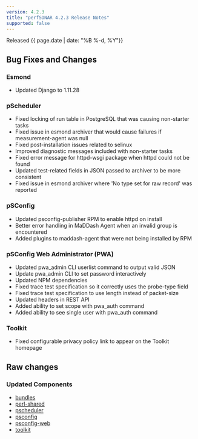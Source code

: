 ```yaml
---
version: 4.2.3
title: "perfSONAR 4.2.3 Release Notes"
supported: false
---
```


Released {{ page.date | date: "%B %-d, %Y"}}

Bug Fixes and Changes
---------------------

### Esmond

 - Updated Django to 1.11.28

### pScheduler

 - Fixed locking of run table in PostgreSQL that was causing non-starter tasks
 - Fixed issue in esmond archiver that would cause failures if measurement-agent was null
 - Fixed post-installation issues related to selinux
 - Improved diagnostic messages included with non-starter tasks
 - Fixed error message for httpd-wsgi package when httpd could not be found
 - Updated test-related fields in JSON passed to archiver to be more consistent
 - Fixed issue in esmond archiver where 'No type set for raw record' was reported

### pSConfig

 - Updated psconfig-publisher RPM to enable httpd on install
 - Better error handling in MaDDash Agent when an invalid group is encountered
 - Added plugins to maddash-agent that were not being installed by RPM

### pSConfig Web Administrator (PWA)

 - Updated pwa_admin CLI userlist command to output valid JSON
 - Update pwa_admin CLI to set password interactively
 - Updated NPM dependencies
 - Fixed trace test specification so it correctly uses the probe-type field
 - Fixed trace test specification to use length instead of packet-size
 - Updated headers in REST API
 - Added ability to set scope with pwa_auth command
 - Added ability to see single user with pwa_auth command

### Toolkit

 - Fixed configurable privacy policy link to appear on the Toolkit homepage


Raw changes
-----------

### Updated Components

 - [bundles](https://github.com/perfsonar/bundles/compare/v4.2.2...v4.2.3)
 - [perl-shared](https://github.com/perfsonar/perl-shared/compare/v4.2.2...v4.2.3)
 - [pscheduler](https://github.com/perfsonar/pscheduler/compare/v4.2.2...v4.2.3)
 - [psconfig](https://github.com/perfsonar/psconfig/compare/v4.2.2...v4.2.3)
 - [psconfig-web](https://github.com/perfsonar/psconfig-web/compare/v4.2.2...v4.2.3)
 - [toolkit](https://github.com/perfsonar/toolkit/compare/v4.2.2...v4.2.3)
